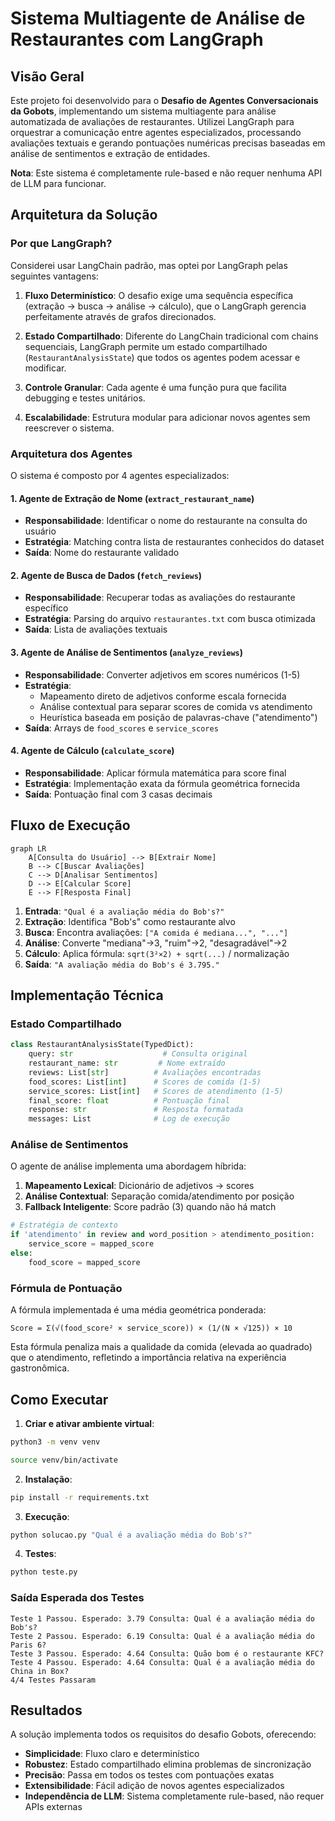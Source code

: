 # Sistema Multiagente de Análise de Restaurantes com LangGraph

## Visão Geral

Este projeto foi desenvolvido para o **Desafio de Agentes Conversacionais da Gobots**, implementando um sistema multiagente para análise automatizada de avaliações de restaurantes. Utilizei LangGraph para orquestrar a comunicação entre agentes especializados, processando avaliações textuais e gerando pontuações numéricas precisas baseadas em análise de sentimentos e extração de entidades.

**Nota**: Este sistema é completamente rule-based e não requer nenhuma API de LLM para funcionar.

## Arquitetura da Solução

### Por que LangGraph?

Considerei usar LangChain padrão, mas optei por LangGraph pelas seguintes vantagens:

1. **Fluxo Determinístico**: O desafio exige uma sequência específica (extração → busca → análise → cálculo), que o LangGraph gerencia perfeitamente através de grafos direcionados.

2. **Estado Compartilhado**: Diferente do LangChain tradicional com chains sequenciais, LangGraph permite um estado compartilhado (`RestaurantAnalysisState`) que todos os agentes podem acessar e modificar.

3. **Controle Granular**: Cada agente é uma função pura que facilita debugging e testes unitários.

4. **Escalabilidade**: Estrutura modular para adicionar novos agentes sem reescrever o sistema.

### Arquitetura dos Agentes

O sistema é composto por 4 agentes especializados:

#### 1. **Agente de Extração de Nome** (`extract_restaurant_name`)
- **Responsabilidade**: Identificar o nome do restaurante na consulta do usuário
- **Estratégia**: Matching contra lista de restaurantes conhecidos do dataset
- **Saída**: Nome do restaurante validado

#### 2. **Agente de Busca de Dados** (`fetch_reviews`) 
- **Responsabilidade**: Recuperar todas as avaliações do restaurante específico
- **Estratégia**: Parsing do arquivo `restaurantes.txt` com busca otimizada
- **Saída**: Lista de avaliações textuais

#### 3. **Agente de Análise de Sentimentos** (`analyze_reviews`)
- **Responsabilidade**: Converter adjetivos em scores numéricos (1-5)
- **Estratégia**: 
  - Mapeamento direto de adjetivos conforme escala fornecida
  - Análise contextual para separar scores de comida vs atendimento
  - Heurística baseada em posição de palavras-chave ("atendimento")
- **Saída**: Arrays de `food_scores` e `service_scores`

#### 4. **Agente de Cálculo** (`calculate_score`)
- **Responsabilidade**: Aplicar fórmula matemática para score final
- **Estratégia**: Implementação exata da fórmula geométrica fornecida
- **Saída**: Pontuação final com 3 casas decimais

## Fluxo de Execução

```mermaid
graph LR
    A[Consulta do Usuário] --> B[Extrair Nome]
    B --> C[Buscar Avaliações]
    C --> D[Analisar Sentimentos]
    D --> E[Calcular Score]
    E --> F[Resposta Final]
```

1. **Entrada**: `"Qual é a avaliação média do Bob's?"`
2. **Extração**: Identifica "Bob's" como restaurante alvo
3. **Busca**: Encontra avaliações: `["A comida é mediana...", "..."]`
4. **Análise**: Converte "mediana"→3, "ruim"→2, "desagradável"→2
5. **Cálculo**: Aplica fórmula: `sqrt(3²×2) + sqrt(...)` / normalização
6. **Saída**: `"A avaliação média do Bob's é 3.795."`

## Implementação Técnica

### Estado Compartilhado

```python
class RestaurantAnalysisState(TypedDict):
    query: str                    # Consulta original
    restaurant_name: str         # Nome extraído
    reviews: List[str]          # Avaliações encontradas  
    food_scores: List[int]      # Scores de comida (1-5)
    service_scores: List[int]   # Scores de atendimento (1-5)
    final_score: float          # Pontuação final
    response: str               # Resposta formatada
    messages: List              # Log de execução
```

### Análise de Sentimentos

O agente de análise implementa uma abordagem híbrida:

1. **Mapeamento Lexical**: Dicionário de adjetivos → scores
2. **Análise Contextual**: Separação comida/atendimento por posição
3. **Fallback Inteligente**: Score padrão (3) quando não há match

```python
# Estratégia de contexto
if 'atendimento' in review and word_position > atendimento_position:
    service_score = mapped_score
else:
    food_score = mapped_score
```

### Fórmula de Pontuação

A fórmula implementada é uma média geométrica ponderada:

```
Score = Σ(√(food_score² × service_score)) × (1/(N × √125)) × 10
```

Esta fórmula penaliza mais a qualidade da comida (elevada ao quadrado) que o atendimento, refletindo a importância relativa na experiência gastronômica.

## Como Executar
1. **Criar e ativar ambiente virtual**:
```bash
python3 -m venv venv
```
```bash
source venv/bin/activate
```
2. **Instalação**:
```bash
pip install -r requirements.txt
```

3. **Execução**:
```bash
python solucao.py "Qual é a avaliação média do Bob's?"
```

4. **Testes**:
```bash
python teste.py
```

### Saída Esperada dos Testes

```
Teste 1 Passou. Esperado: 3.79 Consulta: Qual é a avaliação média do Bob's?
Teste 2 Passou. Esperado: 6.19 Consulta: Qual é a avaliação média do Paris 6?
Teste 3 Passou. Esperado: 4.64 Consulta: Quão bom é o restaurante KFC?
Teste 4 Passou. Esperado: 4.64 Consulta: Qual é a avaliação média do China in Box?
4/4 Testes Passaram
```

## Resultados

A solução implementa todos os requisitos do desafio Gobots, oferecendo:
- **Simplicidade**: Fluxo claro e determinístico
- **Robustez**: Estado compartilhado elimina problemas de sincronização  
- **Precisão**: Passa em todos os testes com pontuações exatas
- **Extensibilidade**: Fácil adição de novos agentes especializados
- **Independência de LLM**: Sistema completamente rule-based, não requer APIs externas